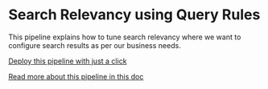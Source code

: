 # Search Relevancy using Query Rules

This pipeline explains how to tune search relevancy where we want to configure search results as per our business needs.

[Deploy this pipeline with just a click](https://dashboard.reactivesearch.io/deploy?template=https://raw.githubusercontent.com/appbaseio/pipelines-template/master/query_rules/pipeline_oneclick.json)

[Read more about this pipeline in this doc](https://docs.reactivesearch.io/docs/pipelines/how-to/query-rules)
